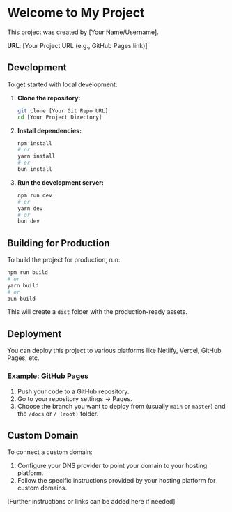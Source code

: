 # Welcome to My Project

This project was created by [Your Name/Username].

**URL**: [Your Project URL (e.g., GitHub Pages link)]

## Development

To get started with local development:

1.  **Clone the repository:**
    ```bash
    git clone [Your Git Repo URL]
    cd [Your Project Directory]
    ```
2.  **Install dependencies:**
    ```bash
    npm install
    # or
    yarn install
    # or
    bun install
    ```
3.  **Run the development server:**
    ```bash
    npm run dev
    # or
    yarn dev
    # or
    bun dev
    ```

## Building for Production

To build the project for production, run:

```bash
npm run build
# or
yarn build
# or
bun build
```

This will create a `dist` folder with the production-ready assets.

## Deployment

You can deploy this project to various platforms like Netlify, Vercel, GitHub Pages, etc.

### Example: GitHub Pages

1.  Push your code to a GitHub repository.
2.  Go to your repository settings -> Pages.
3.  Choose the branch you want to deploy from (usually `main` or `master`) and the `/docs` or `/ (root)` folder.

## Custom Domain

To connect a custom domain:

1.  Configure your DNS provider to point your domain to your hosting platform.
2.  Follow the specific instructions provided by your hosting platform for custom domains.

[Further instructions or links can be added here if needed]
